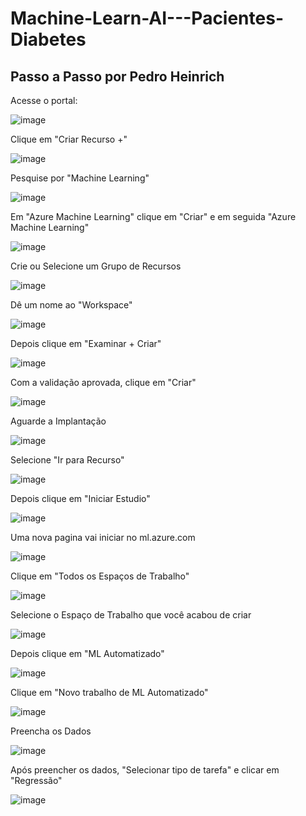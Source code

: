 # Machine-Learn-AI---Pacientes-Diabetes

## Passo a Passo por Pedro Heinrich

Acesse o portal:

![image](https://github.com/pedroheinrich/Machine-Learn-AI---Pacientes-Diabetes/assets/97209403/1195b4c2-51b3-4033-b9ee-93b5f521c375)


Clique em "Criar Recurso +"

![image](https://github.com/pedroheinrich/Machine-Learn-AI---Pacientes-Diabetes/assets/97209403/2ae797ad-f87b-45e5-b27f-e0a65b36a6e6)


Pesquise por "Machine Learning"

![image](https://github.com/pedroheinrich/Machine-Learn-AI---Pacientes-Diabetes/assets/97209403/c7ceed88-fec6-447a-8d9f-dc0971e5b18f)


Em "Azure Machine Learning" clique em "Criar" e em seguida "Azure Machine Learning"

![image](https://github.com/pedroheinrich/Machine-Learn-AI---Pacientes-Diabetes/assets/97209403/8c6fcec1-309e-487b-afdd-140bc997f305)


Crie ou Selecione um Grupo de Recursos

![image](https://github.com/pedroheinrich/Machine-Learn-AI---Pacientes-Diabetes/assets/97209403/eba1983b-53a7-4346-8da7-dcfdb42b97e3)


Dê um nome ao "Workspace"

![image](https://github.com/pedroheinrich/Machine-Learn-AI---Pacientes-Diabetes/assets/97209403/f879fe20-ee43-480a-b61a-9b15d87b18f8)


Depois clique em "Examinar + Criar" 

![image](https://github.com/pedroheinrich/Machine-Learn-AI---Pacientes-Diabetes/assets/97209403/c59b2bc1-d3ef-40b5-8aa5-f170036178e1)


Com a validação aprovada, clique em "Criar"

![image](https://github.com/pedroheinrich/Machine-Learn-AI---Pacientes-Diabetes/assets/97209403/746a011d-89d0-4fe8-bfe2-2458224893cc)


Aguarde a Implantação

![image](https://github.com/pedroheinrich/Machine-Learn-AI---Pacientes-Diabetes/assets/97209403/321e515b-d2e2-4870-ba57-726a27871367)


Selecione "Ir para Recurso"

![image](https://github.com/pedroheinrich/Machine-Learn-AI---Pacientes-Diabetes/assets/97209403/b5a01a1d-b4c7-41db-a9ea-754f15c7f285)


Depois clique em "Iniciar Estudio"

![image](https://github.com/pedroheinrich/Machine-Learn-AI---Pacientes-Diabetes/assets/97209403/ef7e5fb5-b93f-4820-ae3c-a4dc0773330a)



Uma nova pagina vai iniciar no ml.azure.com

![image](https://github.com/pedroheinrich/Machine-Learn-AI---Pacientes-Diabetes/assets/97209403/41a68110-aee4-4949-bdbd-7742e18082f7)

Clique em "Todos os Espaços de Trabalho"

![image](https://github.com/pedroheinrich/Machine-Learn-AI---Pacientes-Diabetes/assets/97209403/eaee4ea5-a9a6-42c8-8bdf-7e3bb807a5d4)


Selecione o Espaço de Trabalho que você acabou de criar

![image](https://github.com/pedroheinrich/Machine-Learn-AI---Pacientes-Diabetes/assets/97209403/9c45d9ea-6a54-46fc-a7ea-f0361f1e593a)

Depois clique em "ML Automatizado"

![image](https://github.com/pedroheinrich/Machine-Learn-AI---Pacientes-Diabetes/assets/97209403/c185f364-9d9e-40d2-8c38-bac32f86112f)

Clique em  "Novo trabalho de ML Automatizado"

![image](https://github.com/pedroheinrich/Machine-Learn-AI---Pacientes-Diabetes/assets/97209403/f44252c1-d967-493b-b8da-dce6f2cdaf96)


Preencha os Dados 

![image](https://github.com/pedroheinrich/Machine-Learn-AI---Pacientes-Diabetes/assets/97209403/267ed10c-07c2-4f31-a956-90feb9b0dd5b)

Após preencher os dados, "Selecionar tipo de tarefa" e clicar em "Regressão"

![image](https://github.com/pedroheinrich/Machine-Learn-AI---Pacientes-Diabetes/assets/97209403/bff9d8cf-88ec-4b30-b0cc-04569dbcb823)





